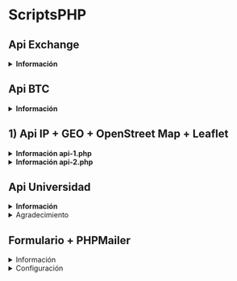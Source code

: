 # ScriptsPHP

## Api Exchange 
<details>
  <summary><b>Información</b></summary>
  https://api.exchangerate.host/ utilizado solo para hacer una conversión de USD a SOL(Peru)
</details>

## Api BTC 
<details>
  <summary><b>Información</b></summary>
  https://coinlayer.com/ conversión BTC a GBP
</details>

## 1) Api IP + GEO + OpenStreet Map + Leaflet
<details>
  <summary><b>Información api-1.php</b></summary>
  <p>Obtiene IP de -> https://api.ipify.org</p>
  <p>Obtiene Información -> https://ipinfo.io/</p>
  <p>Mapa: http://openstreetmap.org + Leaflet: https://leafletjs.com/</p>
</details>

<details>
  <summary><b>Información api-2.php</b></summary>
  <p>Obtiene IP de -> https://api.ipify.org</p>
  <p>Obtiene Información -> http://ipwhois.app/</p>
  <p>Mapa: http://openstreetmap.org + Leaflet: https://leafletjs.com/</p>
</details>

## Api Universidad
<details>
  <summary><b>Información</b></summary>
  http://universities.hipolabs.com/search?country utilizado para obtener universidades del país seleccionado.
</details>
<details>
<summary>Agradecimiento</summary>
Agradecimiento a @masterguru (<a href="https://github.com/masterguru">github</a> - <a href="https://es.stackoverflow.com/users/263200/masterguru">StackOverflow</a>) por la gran ayuda para terminar el script!.
</details>

## Formulario + PHPMailer
<details>
<summary>Información</summary>
  Formulario en PHP usando libreria PHPMailer para enviar los datos por correo.
</details>
<details>
  <summary>Configuración</summary>
  cambiar las siguientes lineas:

  ```
  40) $mail->Host = 'host.tucorreo@mail.com';
  42) $mail->Username = 'tucorreo@mail.com';
  43) $mail->Password = 'CONTRASEÑA CORREO';

  47) $mail->setFrom('CAMBIAR CORREO DE ', 'CAMBIAR TEXTO');
  48) $mail->addAddress('CAMBIAR CORREO PARA', 'CAMBIAR TEXTO');
  ```
</details>
